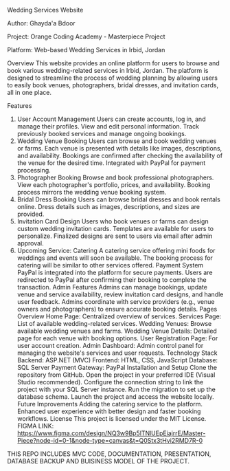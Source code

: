 Wedding Services Website

Author: Ghayda'a Bdoor

Project: Orange Coding Academy - Masterpiece Project

Platform: Web-based Wedding Services in Irbid, Jordan

Overview
This website provides an online platform for users to browse and book various wedding-related services in Irbid, Jordan. The platform is designed to streamline the process of wedding planning by allowing users to easily book venues, photographers, bridal dresses, and invitation cards, all in one place.

Features
1. User Account Management
Users can create accounts, log in, and manage their profiles.
View and edit personal information.
Track previously booked services and manage ongoing bookings.
2. Wedding Venue Booking
Users can browse and book wedding venues or farms.
Each venue is presented with details like images, descriptions, and availability.
Bookings are confirmed after checking the availability of the venue for the desired time.
Integrated with PayPal for payment processing.
3. Photographer Booking
Browse and book professional photographers.
View each photographer's portfolio, prices, and availability.
Booking process mirrors the wedding venue booking system.
4. Bridal Dress Booking
Users can browse bridal dresses and book rentals online.
Dress details such as images, descriptions, and sizes are provided.
5. Invitation Card Design
Users who book venues or farms can design custom wedding invitation cards.
Templates are available for users to personalize.
Finalized designs are sent to users via email after admin approval.
6. Upcoming Service: Catering
A catering service offering mini foods for weddings and events will soon be available.
The booking process for catering will be similar to other services offered.
Payment System
PayPal is integrated into the platform for secure payments.
Users are redirected to PayPal after confirming their booking to complete the transaction.
Admin Features
Admins can manage bookings, update venue and service availability, review invitation card designs, and handle user feedback.
Admins coordinate with service providers (e.g., venue owners and photographers) to ensure accurate booking details.
Pages Overview
Home Page: Centralized overview of services.
Services Page: List of available wedding-related services.
Wedding Venues: Browse available wedding venues and farms.
Wedding Venue Details: Detailed page for each venue with booking options.
User Registration Page: For user account creation.
Admin Dashboard: Admin control panel for managing the website's services and user requests.
Technology Stack
Backend: ASP.NET (MVC)
Frontend: HTML, CSS, JavaScript
Database: SQL Server
Payment Gateway: PayPal
Installation and Setup
Clone the repository from GitHub.
Open the project in your preferred IDE (Visual Studio recommended).
Configure the connection string to link the project with your SQL Server instance.
Run the migration to set up the database schema.
Launch the project and access the website locally.
Future Improvements
Adding the catering service to the platform.
Enhanced user experience with better design and faster booking workflows.
License
This project is licensed under the MIT License.
FIGMA LINK: https://www.figma.com/design/NQ3w9Bp5lTNlUEpEiajrrE/Master-Piece?node-id=0-1&node-type=canvas&t=Q0Stx3tHvi2RMD7R-0

THIS REPO INCLUDES MVC CODE, DOCUMENTATION, PRESENTATION, DATABASE BACKUP AND BUISINESS MODEL OF THE PROJECT. 
